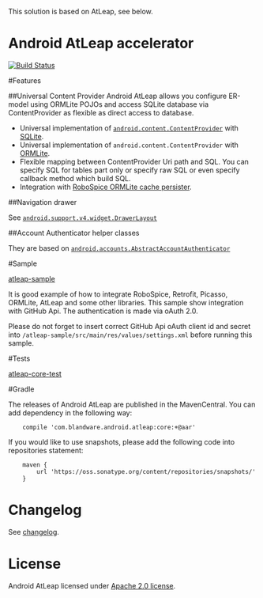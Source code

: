 This solution is based on AtLeap, see below.

Android AtLeap accelerator
==========================

[![Build Status](https://api.travis-ci.org/alex-schwartzman/android-atleap.png?branch=master)](https://travis-ci.org/alex-schwartzman/android-atleap)

#Features

##Universal Content Provider
Android AtLeap allows you configure ER-model using ORMLite POJOs and access SQLite database via
 ContentProvider as flexible as direct access to database.

 * Universal implementation of [`android.content.ContentProvider`](http://developer.android.com/guide/topics/providers/content-providers.html) with [SQLite](http://developer.android.com/training/basics/data-storage/databases.html).
 * Universal implementation of `android.content.ContentProvider` with [ORMLite](http://ormlite.com).
 * Flexible mapping  between ContentProvider Uri path and SQL. You can specify SQL for tables part only or specify raw SQL or even specify callback method which build SQL.
 * Integration with [RoboSpice ORMLite cache persister](https://github.com/octo-online/robospice).

##Navigation drawer

See [`android.support.v4.widget.DrawerLayout`](http://developer.android.com/training/implementing-navigation/nav-drawer.html)

##Account Authenticator helper classes

They are based on [`android.accounts.AbstractAccountAuthenticator`](http://developer.android.com/reference/android/accounts/AbstractAccountAuthenticator.html)


#Sample

[atleap-sample](https://github.com/alex-schwartzman/android-atleap/tree/master/atleap-sample)

It is good example of how to integrate RoboSpice, Retrofit, Picasso, ORMLite, AtLeap and some other libraries.
This sample show integration with GitHub Api. The authentication is made via oAuth 2.0.

Please do not forget to insert correct GitHub Api oAuth client id and secret into `/atleap-sample/src/main/res/values/settings.xml`
before running this sample.

#Tests

[atleap-core-test](https://github.com/alex-schwartzman/android-atleap/tree/master/atleap-core-test)

#Gradle

The releases of Android AtLeap are published in the MavenCentral. You can add dependency in the following way:

```
    compile 'com.blandware.android.atleap:core:+@aar'
```

If you would like to use snapshots, please add the following code into repositories statement:

```
    maven {
        url 'https://oss.sonatype.org/content/repositories/snapshots/'
    }
```

# Changelog

 See [changelog](https://github.com/alex-schwartzman/android-atleap/blob/master/CHANGELOG.md).

# License
 Android AtLeap licensed under [Apache 2.0 license](https://github.com/alex-schwartzman/android-atleap/blob/master/LICENSE).

